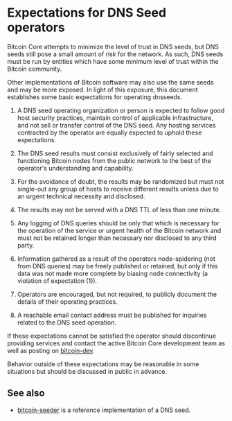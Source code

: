 Expectations for DNS Seed operators
====================================

Bitcoin Core attempts to minimize the level of trust in DNS seeds,
but DNS seeds still pose a small amount of risk for the network.
As such, DNS seeds must be run by entities which have some minimum
level of trust within the Bitcoin community.

Other implementations of Bitcoin software may also use the same
seeds and may be more exposed. In light of this exposure, this
document establishes some basic expectations for operating dnsseeds.

1. A DNS seed operating organization or person is expected to follow good
host security practices, maintain control of applicable infrastructure,
and not sell or transfer control of the DNS seed. Any hosting services
contracted by the operator are equally expected to uphold these expectations.

2. The DNS seed results must consist exclusively of fairly selected and
functioning Bitcoin nodes from the public network to the best of the
operator's understanding and capability.

3. For the avoidance of doubt, the results may be randomized but must not
single-out any group of hosts to receive different results unless due to an
urgent technical necessity and disclosed.

4. The results may not be served with a DNS TTL of less than one minute.

5. Any logging of DNS queries should be only that which is necessary
for the operation of the service or urgent health of the Bitcoin
network and must not be retained longer than necessary nor disclosed
to any third party.

6. Information gathered as a result of the operators node-spidering
(not from DNS queries) may be freely published or retained, but only
if this data was not made more complete by biasing node connectivity
(a violation of expectation (1)).

7. Operators are encouraged, but not required, to publicly document the
details of their operating practices.

8. A reachable email contact address must be published for inquiries
related to the DNS seed operation.

If these expectations cannot be satisfied the operator should
discontinue providing services and contact the active Bitcoin
Core development team as well as posting on
[bitcoin-dev](https://lists.linuxfoundation.org/mailman/listinfo/bitcoin-dev).

Behavior outside of these expectations may be reasonable in some
situations but should be discussed in public in advance.

See also
----------
- [bitcoin-seeder](https://github.com/sipa/bitcoin-seeder) is a reference implementation of a DNS seed.
